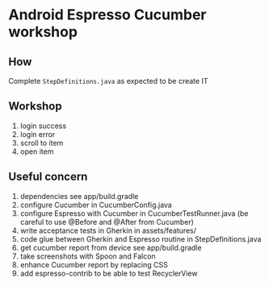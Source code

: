 # Android Espresso Cucumber workshop

## How

Complete `StepDefinitions.java` as expected to be create IT

## Workshop

1. login success
2. login error
3. scroll to item
4. open item

## Useful concern

1. dependencies see app/build.gradle
2. configure Cucumber in CucumberConfig.java
3. configure Espresso with Cucumber in CucumberTestRunner.java (be careful to use @Before and @After from Cucumber)
4. write acceptance tests in Gherkin in assets/features/
5. code glue between Gherkin and Espresso routine in StepDefinitions.java
6. get cucumber report from device see app/build.gradle
7. take screenshots with Spoon and Falcon
8. enhance Cucumber report by replacing CSS
9. add espresso-contrib to be able to test RecyclerView